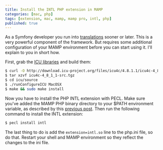 ```yaml
---
title: Install the INTL PHP extension in MAMP
categories: [mac, php]
tags: [extension, mac, mamp, mamp pro, intl, php]
published: true
---
```


As a Symfony developer you run into [translations](http://symfony.com/doc/current/book/translation.html) sooner or later. This is a very powerful component of the framework. But requires some additional configuration of your MAMP environment before you can start using it. I'll explain to you in short how.
<!-- more -->

First, grab the [ICU libraries](http://site.icu-project.org/download/48#ICU4C-Download) and build them:

```bash
$ curl -O http://download.icu-project.org/files/icu4c/4.8.1.1/icu4c-4_8_1_1-src.tgz
$ tar xzvf icu4c-4_8_1_1-src.tgz
$ cd icu/source
$ ./runConfigureICU MacOSX
$ make && sudo make install
```

Now you have to install the PHP INTL extension with PECL. Make sure you've added the MAMP PHP binary directory to your $PATH environment variable, as described by this [previous post](/blog/using-drush-in-a-mamp-environment). Then run the following command to install the INTL extension:

```bash
$ pecl install intl
```

The last thing to do is add the `extension=intl.so` line to the php.ini file, so do that. Restart your shell and MAMP environment so they reflect the changes to the ini file.
